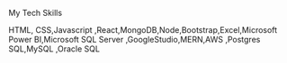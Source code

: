 My Tech Skills

HTML, CSS,Javascript ,React,MongoDB,Node,Bootstrap,Excel,Microsoft Power BI,Microsoft SQL Server ,GoogleStudio,MERN,AWS ,Postgres SQL,MySQL ,Oracle SQL
